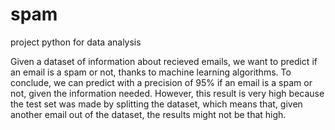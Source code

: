# spam
project python for data analysis

Given a dataset of information about recieved emails, we want to predict if an email is a spam or not, thanks to machine learning algorithms.
To conclude, we can predict with a precision of 95% if an email is a spam or not, given the information needed.
However, this result is very high because the test set was made by splitting the dataset, which means that, given another email out of the dataset, the results might not
be that high.

